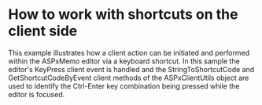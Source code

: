 # How to work with shortcuts on the client side


<p>This example illustrates how a client action can be initiated and performed within the ASPxMemo editor via a keyboard shortcut. In this sample the editor's KeyPress client event is handled and the StringToShortcutCode and GetShortcutCodeByEvent client methods of the ASPxClientUtils object are used to identify the Ctrl-Enter key combination being pressed while the editor is focused.</p>

<br/>


